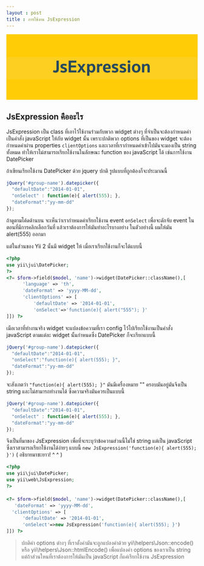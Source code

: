 ```yaml
---
layout : post
title : การใช้งาน JsExpression
---
```


![](/img/thumbnail/js-expression.jpg)

## JsExpression คืออะไร

JsExpression เป็น class ที่เอาไว้ใช้งานร่วมกับพวก widget ต่างๆ ที่จำเป็นจะต้องกำหนดค่าเป็นคำสั่ง javaScript  ให้กับ widget นั้น เพราะปกติพวก options ที่เป็นของ widget จะต้องกำหนดค่าผ่าน properties `clientOptions` และเวลาที่เรากำหนดค่าเข้าไปมันจะมองเป็น string ทั้งหมด ทำให้เราไม่สามารถเรียกใช้งานในลักษณะ function ของ javaScript ได้ เช่นการใช้งาน DatePicker

ถ้าเขียนเรียกใช้งาน DatePicker ด้วย jquery ปกติ รูปแบบที่ถูกต้องก็จะประมาณนี้

```js
jQuery('#group-name').datepicker({
  "defaultDate":"2014-01-01",
  "onSelect" : function(e){ alert(555); },
  "dateFormat":"yy-mm-dd"
});
```
ถ้าดูตามโค้ดด้านบน จะเห็นว่าเรากำหนดค่าเรียกใช้งาน event `onSelect` เพื่อจะดักจับ event ในตอนที่มีการคลิกเลือกวันที่ แล้วเราต้องการให้มันทำอะไรบางอย่าง ในตัวอย่างนี้ ผมให้มัน alert(555) ออกมา

แต่ในส่วนของ Yii 2 นั้นมี widget ให้ เมื่อเราเรียกใช้งานก็จะได้แบบนี้

```php
<?php
use yii\jui\DatePicker;
?>
<?= $form->field($model, 'name')->widget(DatePicker::className(),[
      'language' => 'th',
      'dateFormat' => 'yyyy-MM-dd',
      'clientOptions' => [
          'defaultDate' => '2014-01-01',
          'onSelect'=>'function(e){ alert("555"); }'
]]) ?>
```
เมือเวลาที่ทำงานจริง widget จะแปลงข้อความที่เรา config ไว้ไปเรียกใช้งานเป็นคำสั่ง javaScript ตามแต่ละ widget นั้นกำหนดซึ่ง DatePicker ก็จะเรียกแบบนี้

```js
jQuery('#group-name').datepicker({
  "defaultDate":"2014-01-01",
  "onSelect":"function(e){ alert(555); }",
  "dateFormat":"yy-mm-dd"
});
```

จะสังเกตว่า `"function(e){ alert(555); }"` มันมีเครื่องหมาย "" ครอบมันอยู่มันจึงเป็น string และไม่สามารถทำงานได้ ซึ่งความจริงมันควรเป็นแบบนี้

```js
jQuery('#group-name').datepicker({
  "defaultDate":"2014-01-01",
  "onSelect" : function(e){ alert(555); },
  "dateFormat":"yy-mm-dd"
});
```

จึงเป็นที่มาของ JsExpression เพื่อที่จะระบุว่าข้อความส่วนนี้ไม่ใช่ string แต่เป็น javaScript ซึ่งเราสามารถเรียกใช้งานได้ง่ายๆ แบบนี้  `new JsExpression('function(e){ alert(555); }')` ( อธิบายมาซะยาว! ^ ^ )


```php
<?php
use yii\jui\DatePicker;
use yii\web\JsExpression;
?>

<?= $form->field($model, 'name')->widget(DatePicker::className(),[
   'dateFormat' => 'yyyy-MM-dd',
  'clientOptions' => [
      'defaultDate' => '2014-01-01',
      'onSelect'=>new JsExpression('function(e){ alert(555); }')
]]) ?>
```

> ปกติค่า options ต่างๆ ที่เราตั้งค่ามันจะถูกแปลงค่าด้วย  yii\helpers\Json::encode() หรือ yii\helpers\Json::htmlEncode() เพื่อแปลงค่า options ของเราเป็น string แต่ถ้าส่วนใหนที่เราต้องการให้มันเป็น javaScript ก็แค่เรียกใช้งาน  JsExpression
